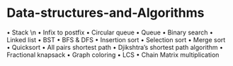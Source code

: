 # Data-structures-and-Algorithms

•	Stack \n
•	Infix to postfix
•	Circular queue
•	Queue
•	Binary search
•	Linked list
•	BST
•	BFS & DFS
•	Insertion sort
•	Selection sort
•	Merge sort
•	Quicksort
•	All pairs shortest path
•	Djikshtra’s shortest path algorithm
•	Fractional knapsack
•	Graph coloring
•	LCS
•	Chain Matrix multiplication
